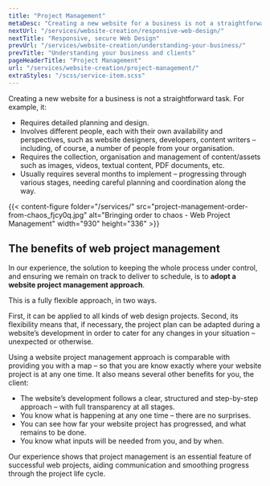 ```yaml
---
title: "Project Management"
metaDesc: "Creating a new website for a business is not a straightforward task. The best way to keep the process under control is a website project management approach"
nextUrl: "/services/website-creation/responsive-web-design/"
nextTitle: "Responsive, secure Web Design"
prevUrl: "/services/website-creation/understanding-your-business/"
prevTitle: "Understanding your business and clients"
pageHeaderTitle: "Project Management"
url: "/services/website-creation/project-management/"
extraStyles: "/scss/service-item.scss"
---
```


Creating a new website for a business is not a straightforward task. For example, it:

- Requires detailed planning and design.
- Involves different people, each with their own availability and perspectives, such as website designers, developers, content writers – including, of course, a number of people from your organisation.
- Requires the collection, organisation and management of content/assets such as images, videos, textual content, PDF documents, etc.
- Usually requires several months to implement – progressing through various stages, needing careful planning and coordination along the way.

{{< content-figure folder="/services/" src="project-management-order-from-chaos_fjcy0q.jpg" alt="Bringing order to chaos - Web Project Management" width="930" height="336" >}}

## The benefits of web project management

In our experience, the solution to keeping the whole process under control, and ensuring we remain on track to deliver to schedule, is to **adopt a website project management approach**.

This is a fully flexible approach, in two ways.

First, it can be applied to all kinds of web design projects. Second, its flexibility means that, if necessary, the project plan can be adapted during a website’s development in order to cater for any changes in your situation – unexpected or otherwise.

Using a website project management approach is comparable with providing you with a map – so that you are know exactly where your website project is at any one time. It also means several other benefits for you, the client:

- The website’s development follows a clear, structured and step-by-step approach – with full transparency at all stages.
- You know what is happening at any one time – there are no surprises.
- You can see how far your website project has progressed, and what remains to be done.
- You know what inputs will be needed from you, and by when.

Our experience shows that project management is an essential feature of successful web projects, aiding communication and smoothing progress through the project life cycle.
